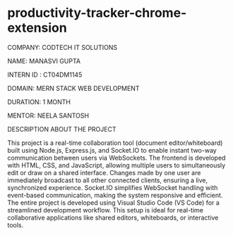 # productivity-tracker-chrome-extension


COMPANY: CODTECH IT SOLUTIONS

NAME: MANASVI GUPTA

INTERN ID : CT04DM1145

DOMAIN: MERN STACK WEB DEVELOPMENT

DURATION: 1 MONTH

MENTOR: NEELA SANTOSH

DESCRIPTION ABOUT THE PROJECT


This project is a real-time collaboration tool (document editor/whiteboard) built using Node.js, Express.js, and Socket.IO to enable instant two-way communication between users via WebSockets. The frontend is developed with HTML, CSS, and JavaScript, allowing multiple users to simultaneously edit or draw on a shared interface. Changes made by one user are immediately broadcast to all other connected clients, ensuring a live, synchronized experience. Socket.IO simplifies WebSocket handling with event-based communication, making the system responsive and efficient. The entire project is developed using Visual Studio Code (VS Code) for a streamlined development workflow. This setup is ideal for real-time collaborative applications like shared editors, whiteboards, or interactive tools.




